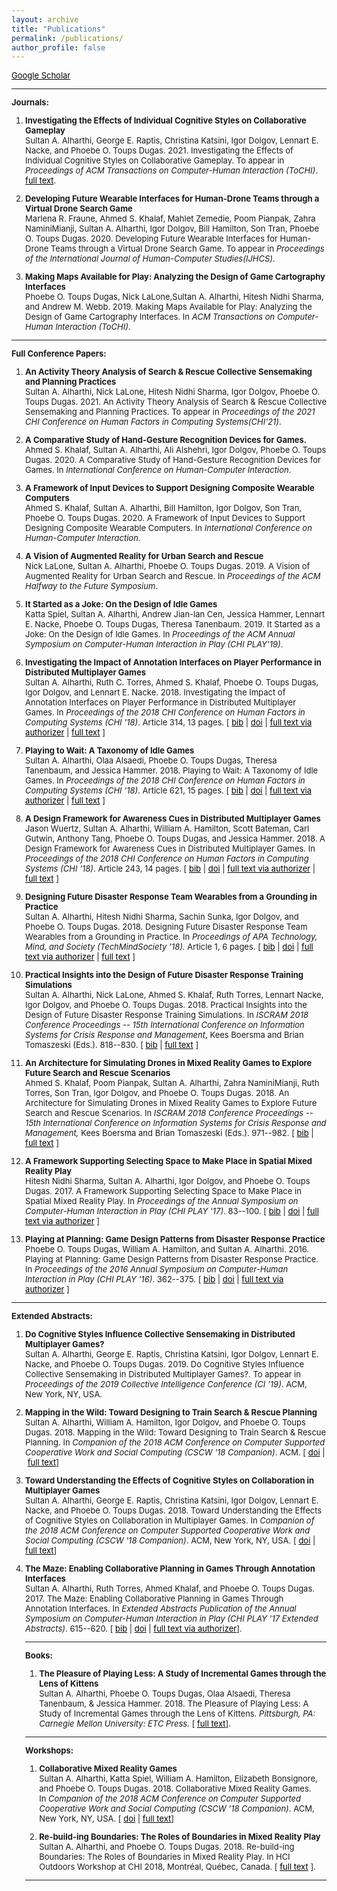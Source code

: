 ```yaml
---
layout: archive
title: "Publications"
permalink: /publications/
author_profile: false
---
```


<font size="-1">

<a href="https://scholar.google.com/citations?user=rqLNHCIAAAAJ&hl=en" style="color:black">Google Scholar</a>

<hr />

<strong>Journals:</strong>

<ol>

<li><strong>Investigating the Effects of Individual Cognitive Styles on Collaborative Gameplay</strong><br> Sultan A. Alharthi, George E. Raptis, Christina Katsini, Igor Dolgov, Lennart E. Nacke, and Phoebe O. Toups Dugas. 2021. Investigating the Effects of Individual Cognitive Styles on Collaborative Gameplay. To appear in <em>Proceedings of ACM Transactions on Computer-Human Interaction (ToCHI)</em>. <a href="https://salharthi.github.io/Mypage/files/2021_TOCHI_Cognitive_Styles_Preprint.pdf" style="color:black">full text</a>.</li>
<li>
 
<strong>Developing Future Wearable Interfaces for Human-Drone Teams through a Virtual Drone Search Game</strong><br>Marlena R. Fraune, Ahmed S. Khalaf, Mahlet Zemedie, Poom Pianpak, Zahra NaminiMianji, Sultan A. Alharthi, Igor Dolgov, Bill Hamilton, Son Tran, Phoebe O. Toups Dugas. 2020. Developing Future Wearable Interfaces for Human-Drone Teams through a Virtual Drone Search Game. To appear in <em>Proceedings of the International Journal of Human-Computer Studies(IJHCS)</em>.</li>
<li>
 
<strong>Making Maps Available for Play: Analyzing the Design of Game Cartography Interfaces</strong><br>Phoebe O. Toups Dugas, Nick LaLone,Sultan A. Alharthi, Hitesh Nidhi Sharma, and Andrew M. Webb. 2019. Making Maps Available for Play: Analyzing the Design of Game Cartography Interfaces. In <em>ACM Transactions on Computer-Human Interaction (ToCHI)</em>.</li>

</ol>

<hr />

<strong>Full Conference Papers:</strong>

<ol>


<li><strong>An Activity Theory Analysis of Search & Rescue Collective Sensemaking and Planning Practices</strong><br>Sultan A. Alharthi, Nick LaLone, Hitesh Nidhi Sharma, Igor Dolgov, Phoebe O. Toups Dugas. 2021. An Activity Theory Analysis of Search & Rescue Collective Sensemaking and Planning Practices. To appear in <em>Proceedings of the 2021 CHI Conference on Human Factors in Computing Systems(CHI'21)</em>.</li>
<li>
 
<strong>A Comparative Study of Hand-Gesture Recognition Devices for Games.</strong><br>Ahmed S. Khalaf, Sultan A. Alharthi, Ali Alshehri, Igor Dolgov, Phoebe O. Toups Dugas. 2020. A Comparative Study of Hand-Gesture Recognition Devices for Games. In <em>International Conference on Human-Computer Interaction</em>.</li>
<li>
 
<strong>A Framework of Input Devices to Support Designing Composite Wearable Computers</strong><br>Ahmed S. Khalaf, Sultan A. Alharthi, Bill Hamilton, Igor Dolgov, Son Tran, Phoebe O. Toups Dugas. 2020. A Framework of Input Devices to Support Designing Composite Wearable Computers. In <em>International Conference on Human-Computer Interaction</em>.</li>
<li>
 
<strong>A Vision of Augmented Reality for Urban Search and Rescue</strong><br>Nick LaLone, Sultan A. Alharthi, Phoebe O. Toups Dugas. 2019. A Vision of Augmented Reality for Urban Search and Rescue. In <em>Proceedings of the ACM Halfway to the Future Symposium</em>.</li>
<li> 
 
<strong>It Started as a Joke: On the Design of Idle Games</strong><br>Katta Spiel, Sultan A. Alharthi, Andrew Jian-lan Cen, Jessica Hammer, Lennart E. Nacke, Phoebe O. Toups Dugas, Theresa Tanenbaum. 2019. It Started as a Joke: On the Design of Idle Games. In <em>Proceedings of the ACM Annual Symposium on Computer-Human Interaction in Play (CHI PLAY'19)</em>.</li>
<li>
 
<strong>Investigating the Impact of Annotation Interfaces on Player Performance in Distributed Multiplayer Games</strong><br>Sultan A. Alharthi, Ruth C. Torres, Ahmed S. Khalaf, Phoebe O. Toups Dugas, Igor Dolgov, and Lennart E. Nacke. 2018. Investigating the Impact of Annotation Interfaces on Player Performance in Distributed Multiplayer Games. In <em>Proceedings of the 2018 CHI Conference on Human Factors in Computing Systems</em> <em>(CHI '18)</em>. Article 314, 13 pages. [ <a href="https://pixl.nmsu.edu/pixl-pubs-bibtex/#Alharthi:2018:IIA:3173574.3173888" style="color:black">bib</a> | <a href="http://dx.doi.org/10.1145/3173574.3173888" style="color:black">doi</a> | <a href="https://dl.acm.org/authorize?N652628" style="color:black">full text via authorizer</a> | <a href="https://dept-wp.nmsu.edu/pixl/files/2018/02/planning.pdf" style="color:black">full text</a> ]</li>
<li>
 

<strong>Playing to Wait: A Taxonomy of Idle Games</strong><br>Sultan A. Alharthi, Olaa Alsaedi, Phoebe O. Toups Dugas, Theresa Tanenbaum, and Jessica Hammer. 2018. Playing to Wait: A Taxonomy of Idle Games. In <em> Proceedings of the 2018 CHI Conference on Human Factors in Computing Systems</em> <em>(CHI '18)</em>. Article 621, 15 pages. [ <a href="https://pixl.nmsu.edu/pixl-pubs-bibtex/#Alharthi:2018:PWT:3173574.3174195" style="color:black">bib</a> | <a href="http://dx.doi.org/10.1145/3173574.3174195" style="color:black">doi</a> | <a href="https://dl.acm.org/authorize?N652620" style="color:black">full text via authorizer</a> | <a href="https://dept-wp.nmsu.edu/pixl/files/2018/02/2018-chi-idle.pdf" style="color:black">full text</a> ]</li>
<li>


<strong>A Design Framework for Awareness Cues in Distributed Multiplayer Games</strong><br>Jason Wuertz, Sultan A. Alharthi, William A. Hamilton, Scott Bateman, Carl Gutwin, Anthony Tang, Phoebe O. Toups Dugas, and Jessica Hammer. 2018. A Design Framework for Awareness Cues in Distributed Multiplayer Games. In <em>Proceedings of the 2018 CHI Conference on Human Factors in Computing Systems</em> <em>(CHI '18)</em>. Article 243, 14 pages. [ <a href="https://pixl.nmsu.edu/pixl-pubs-bibtex/#Wuertz:2018:DFA:3173574.3173817" style="color:black">bib</a> | <a href="http://dx.doi.org/10.1145/3173574.3173817" style="color:black">doi</a> | <a href="https://dl.acm.org/authorize?N652629" style="color:black">full text via authorizer</a> | <a href="http://ecologylab.net/research/publications/GameAwarenessCHI2018.pdf" style="color:black">full text</a> ]</li>
<li>


<strong>Designing Future Disaster Response Team Wearables from a Grounding in Practice</strong><br>Sultan A. Alharthi, Hitesh Nidhi Sharma, Sachin Sunka, Igor Dolgov, and Phoebe O. Toups Dugas. 2018. Designing Future Disaster Response Team Wearables from a Grounding in Practice. In <em>Proceedings of APA Technology, Mind, and Society (TechMindSociety '18).</em> Article 1, 6 pages. [ <a href="https://pixl.nmsu.edu/pixl-pubs-bibtex/#Alharthi:2018:DFD:3183654.3183662" style="color:black">bib</a> | <a href="http://dx.doi.org/10.1145/3183654.3183662" style="color:black">doi</a> | <a href="https://dl.acm.org/authorize?N652626" style="color:black">full text via authorizer</a> | <a href="https://dept-wp.nmsu.edu/pixl/files/2018/02/2018_TMS_Icehouse.pdf" style="color:black">full text</a> ]</li>
<li>


<strong>Practical Insights into the Design of Future Disaster Response Training Simulations</strong><br>Sultan A. Alharthi, Nick LaLone, Ahmed S. Khalaf, Ruth Torres, Lennart Nacke, Igor Dolgov, and Phoebe O. Toups Dugas. 2018. Practical Insights into the Design of Future Disaster Response Training Simulations. In <em>ISCRAM 2018 Conference Proceedings -- 15th International Conference on Information Systems for Crisis Response and Management</em>, Kees Boersma and Brian Tomaszeski (Eds.). 818--830. [ <a href="https://pixl.nmsu.edu/pixl-pubs-bibtex/#Alharthi:2018aa" style="color:black">bib</a> | <a href="http://idl.iscram.org/files/sultanaalharthi/2018/1602_SultanA.Alharthi_etal2018.pdf" style="color:black">full text</a> ]</li>
<li>


<strong>An Architecture for Simulating Drones in Mixed Reality Games to Explore Future Search and Rescue Scenarios</strong><br>Ahmed S. Khalaf, Poom Pianpak, Sultan A. Alharthi, Zahra NaminiMianji, Ruth Torres, Son Tran, Igor Dolgov, and Phoebe O. Toups Dugas. 2018. An Architecture for Simulating Drones in Mixed Reality Games to Explore Future Search and Rescue Scenarios. In<em> ISCRAM 2018 Conference Proceedings -- 15th International Conference on Information Systems for Crisis Response and Management, </em>Kees Boersma and Brian Tomaszeski (Eds.). 971--982. [ <a href="https://pixl.nmsu.edu/pixl-pubs-bibtex/#Khalaf:2018aa" style="color:black">bib</a> | <a href="http://idl.iscram.org/files/ahmedskhalaf/2018/1617_AhmedS.Khalaf_etal2018.pdf" style="color:black">full text</a> ]</li>
<li>


<strong>A Framework Supporting Selecting Space to Make Place in Spatial Mixed Reality Play</strong><br>Hitesh Nidhi Sharma, Sultan A. Alharthi, Igor Dolgov, and Phoebe O. Toups Dugas. 2017. A Framework Supporting Selecting Space to Make Place in Spatial Mixed Reality Play. In <em>Proceedings of the Annual Symposium on Computer-Human Interaction in Play</em> <em>(CHI PLAY '17)</em>. 83--100. [ <a href="https://pixl.nmsu.edu/pixl-pubs-bibtex/#Sharma:2017:FSS:3116595.3116612" style="color:black">bib</a> | <a href="http://dx.doi.org/10.1145/3116595.3116612" style="color:black">doi</a> | <a href="https://dl.acm.org/authorize?N40172" style="color:black">full text via authorizer</a> ]</li>
<li>


<strong>Playing at Planning: Game Design Patterns from Disaster Response Practice</strong><br>Phoebe O. Toups Dugas, William A. Hamilton, and Sultan A. Alharthi. 2016. Playing at Planning: Game Design Patterns from Disaster Response Practice. In <em>Proceedings of the 2016 Annual Symposium on Computer-Human Interaction in Play</em> <em>(CHI PLAY '16)</em>. 362--375. [ <a href="https://pixl.nmsu.edu/pixl-pubs-bibtex/#Toups:2016:PPG:2967934.2968089" style="color:black">bib</a> | <a href="http://dx.doi.org/10.1145/2967934.2968089" style="color:black">doi</a> | <a href="https://dl.acm.org/authorize?N20860" style="color:black">full text via authorizer</a> ]</li>

</ol>

<hr />

<strong>Extended Abstracts:</strong>

<ol>
 
<li><strong>Do Cognitive Styles Influence Collective Sensemaking in Distributed Multiplayer Games?</strong><br>Sultan A. Alharthi, George E. Raptis, Christina Katsini, Igor Dolgov, Lennart E. Nacke, and Phoebe O. Toups Dugas. 2019. Do Cognitive Styles Influence Collective Sensemaking in Distributed Multiplayer Games?. To appear in <em>Proceedings of the 2019 Collective Intelligence Conference (CI '19)</em>. ACM, New York, NY, USA.</li>
<li>

<strong>Mapping in the Wild: Toward Designing to Train Search &amp; Rescue Planning</strong><br>Sultan A. Alharthi, William A. Hamilton, Igor Dolgov, and Phoebe O. Toups Dugas. 2018. Mapping in the Wild: Toward Designing to Train Search &amp; Rescue Planning. In <em>Companion of the 2018 ACM Conference on Computer Supported Cooperative Work and Social Computing (CSCW '18 Companion)</em>. ACM. [ <a href="https://doi.org/10.1145/3272973.3274039" style="color:black">doi</a> | <a href="https://dept-wp.nmsu.edu/pixl/files/2018/10/Mapping.pdf" style="color:black">full text</a>]
<li>
 
<strong>Toward Understanding the Effects of Cognitive Styles on Collaboration in Multiplayer Games</strong><br>Sultan A. Alharthi, George E. Raptis, Christina Katsini, Igor Dolgov, Lennart E. Nacke, and Phoebe O. Toups Dugas. 2018. Toward Understanding the Effects of Cognitive Styles on Collaboration in Multiplayer Games. In <em>Companion of the 2018 ACM Conference on Computer Supported Cooperative Work and Social Computing (CSCW '18 Companion)</em>. ACM, New York, NY, USA. [ <a href="https://doi.org/10.1145/3272973.3274047" style="color:black">doi</a> | <a href="https://dept-wp.nmsu.edu/pixl/files/2018/10/CognitiveStyles.pdf" style="color:black">full text</a>]</li>
<li>

<strong>The Maze: Enabling Collaborative Planning in Games Through Annotation Interfaces</strong><br>Sultan A. Alharthi, Ruth Torres, Ahmed Khalaf, and Phoebe O. Toups Dugas. 2017. The Maze: Enabling Collaborative Planning in Games Through Annotation Interfaces. In <em>Extended Abstracts Publication of the Annual Symposium on Computer-Human Interaction in Play</em> <em>(CHI PLAY '17 Extended Abstracts)</em>. 615--620. [ <a href="https://pixl.nmsu.edu/pixl-pubs-bibtex/#Alharthi:2017:MEC:3130859.3130864" style="color:black">bib</a> | <a href="http://dx.doi.org/10.1145/3130859.3130864" style="color:black">doi</a> | <a href="https://dl.acm.org/authorize?N40170" style="color:black">full text via authorizer</a>].</li>

<hr />

<strong>Books:</strong>

<ol>

<li>
 
<strong>The Pleasure of Playing Less: A Study of Incremental Games through the Lens of Kittens</strong><br>Sultan A. Alharthi, Phoebe O. Toups Dugas, Olaa Alsaedi, Theresa Tanenbaum, &amp; Jessica Hammer. 2018. The Pleasure of Playing Less: A Study of Incremental Games through the Lens of Kittens<i>. Pittsburgh, PA: Carnegie Mellon University: ETC Press. </i>[ <a href="http://press.etc.cmu.edu/index.php/product/the-pleasure-of-playing-less/" style="color:black">full text</a>].</li>

</ol>

<hr />

<strong>Workshops:</strong>

<ol>

<li>

<strong>Collaborative Mixed Reality Games</strong><br>Sultan A. Alharthi, Katta Spiel, William A. Hamilton, Elizabeth Bonsignore, and Phoebe O. Toups Dugas. 2018. Collaborative Mixed Reality Games. In <em>Companion of the 2018 ACM Conference on Computer Supported Cooperative Work and Social Computing (CSCW '18 Companion)</em>. ACM, New York, NY, USA. [ <a href="https://doi.org/10.1145/3272973.3273013" style="color:black">doi</a> | <a href="https://dept-wp.nmsu.edu/pixl/files/2018/09/MixedReality.pdf" style="color:black">full text</a>]</li>
<li>

<strong>Re-build-ing Boundaries: The Roles of Boundaries in Mixed Reality Play</strong><br>Sultan A. Alharthi, and Phoebe O. Toups Dugas. 2018. Re-build-ing Boundaries: The Roles of Boundaries in Mixed Reality Play. In HCI Outdoors Workshop at CHI 2018, Montréal, Québec, Canada. [ <a href="https://dept-wp.nmsu.edu/pixl/files/2018/05/HCI_Outdoors_Workshop.pdf" style="color:black">full text</a> ].</li>

</ol>

<hr />
